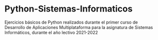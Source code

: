 # Python-Sistemas-Informaticos

Ejercicios básicos de Python realizados durante el primer curso de Desarrollo de Aplicaciones Multiplataforma para la asignatura de Sistemas Informáticos, durante el año lectivo 2021-2022
